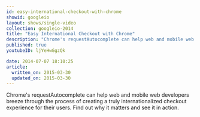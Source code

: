 ```yaml
---
id: easy-international-checkout-with-chrome
showid: googleio
layout: shows/single-video
collection: googleio-2014
title: "Easy International Checkout with Chrome"
description: "Chrome's requestAutocomplete can help web and mobile web developers breeze through the process of creating a truly internationalized checkout experience for their users. Find out why it matters and see it in action."
published: true
youtubeID: ljYeHwGgzQk

date: 2014-07-07 18:10:25
article:
  written_on: 2015-03-30
  updated_on: 2015-03-30
---
```


Chrome's requestAutocomplete can help web and mobile web developers breeze through the process of creating a truly internationalized checkout experience for their users. Find out why it matters and see it in action.
